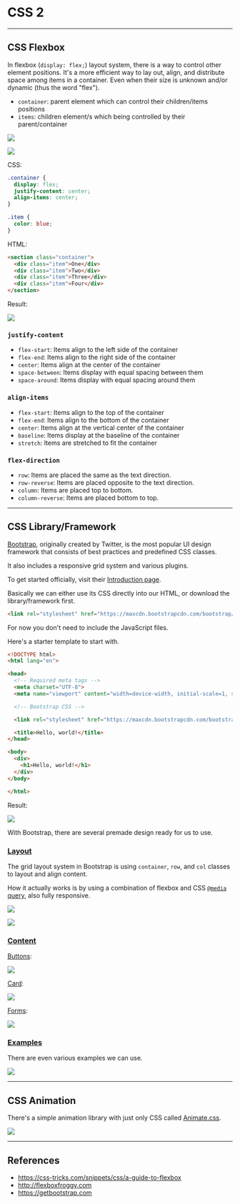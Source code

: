# CSS 2

---

## CSS Flexbox

In flexbox (`display: flex;`) layout system, there is a way to control other element positions. It's a more efficient way to lay out, align, and distribute space among items in a container. Even when their size is unknown and/or dynamic (thus the word "flex").

* `container`: parent element which can control their children/items positions
* `items`: children element/s which being controlled by their parent/container

![](./assets/flex-container.svg)

![](./assets/flex-items.svg)

CSS:

```css
.container {
  display: flex;
  justify-content: center;
  align-items: center;
}

.item {
  color: blue;
}
```

HTML:

```html
<section class="container">
  <div class="item">One</div>
  <div class="item">Two</div>
  <div class="item">Three</div>
  <div class="item">Four</div>
</section>
```

Result:

![](./assets/result.png)

### `justify-content`

* `flex-start`: Items align to the left side of the container
* `flex-end`: Items align to the right side of the container
* `center`: Items align at the center of the container
* `space-between`: Items display with equal spacing between them
* `space-around`: Items display with equal spacing around them

### `align-items`

* `flex-start`: Items align to the top of the container
* `flex-end`: Items align to the bottom of the container
* `center`: Items align at the vertical center of the container
* `baseline`: Items display at the baseline of the container
* `stretch`: Items are stretched to fit the container

### `flex-direction`

* `row`: Items are placed the same as the text direction.
* `row-reverse`: Items are placed opposite to the text direction.
* `column`: Items are placed top to bottom.
* `column-reverse`: Items are placed bottom to top.

---

## CSS Library/Framework

[Bootstrap](https://getbootstrap.com), originally created by Twitter, is the most popular UI design framework that consists of best practices and predefined CSS classes.

It also includes a responsive grid system and various plugins.

To get started officially, visit their [Introduction page](https://getbootstrap.com/docs/4.0/getting-started/introduction).

Basically we can either use its CSS directly into our HTML, or download the library/framework first.

```html
<link rel="stylesheet" href="https://maxcdn.bootstrapcdn.com/bootstrap/4.0.0/css/bootstrap.min.css">
```

For now you don't need to include the JavaScript files.

Here's a starter template to start with.

```html
<!DOCTYPE html>
<html lang="en">

<head>
  <!-- Required meta tags -->
  <meta charset="UTF-8">
  <meta name="viewport" content="width=device-width, initial-scale=1, shrink-to-fit=no">

  <!-- Bootstrap CSS -->

  <link rel="stylesheet" href="https://maxcdn.bootstrapcdn.com/bootstrap/4.0.0/css/bootstrap.min.css">

  <title>Hello, world!</title>
</head>

<body>
  <div>
    <h1>Hello, world!</h1>
  </div>
</body>

</html>
```

Result:

![](./assets/bootstrap-start.png)

With Bootstrap, there are several premade design ready for us to use.

### [Layout](https://getbootstrap.com/docs/4.0/layout/overview)

The grid layout system in Bootstrap is using `container`, `row`, and `col` classes to layout and align content.

How it actually works is by using a combination of flexbox and CSS [`@media` query](https://www.w3schools.com/css/css_rwd_mediaqueries.asp), also fully responsive.

![](./assets/bootstrap-layout-container.png)

![](./assets/bootstrap-layout-grid.png)

### [Content](https://getbootstrap.com/docs/4.0/components)

[Buttons](https://getbootstrap.com/docs/4.0/components/buttons):

![](./assets/bootstrap-buttons.png)

[Card](https://getbootstrap.com/docs/4.0/components/card):

![](./assets/bootstrap-card.png)

[Forms](https://getbootstrap.com/docs/4.0/components/forms):

![](./assets/bootstrap-forms.png)

### [Examples](https://getbootstrap.com/docs/4.0/examples)

There are even various examples we can use.

![](./assets/bootstrap-examples.png)

---

## CSS Animation

There's a simple animation library with just only CSS called [Animate.css](https://daneden.github.io/animate.css).

![](./assets/animatecss.png)

---

## References

* <https://css-tricks.com/snippets/css/a-guide-to-flexbox>
* <http://flexboxfroggy.com>
* <https://getbootstrap.com>
